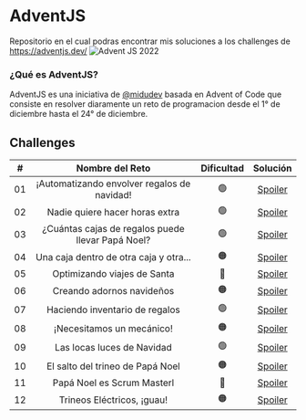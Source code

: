 # AdventJS
Repositorio en el cual podras encontrar mis soluciones a los challenges de https://adventjs.dev/
<img src="https://camo.githubusercontent.com/cd0c46abeb4c4f48810455010ab1295411090e100fe6537c4f918ee22e8997b4/68747470733a2f2f692e696d6775722e636f6d2f485569686f7a652e6a7067" alt="Advent JS 2022" data-canonical-src="https://i.imgur.com/HUihoze.jpg" style="max-width: 100%;">
<h3>¿Qué es AdventJS?</h3>
<p>AdventJS es una iniciativa de <a href="https://twitter.com/midudev">@midudev</a> basada en Advent of Code que consiste en resolver diaramente un reto de programacion desde el 1° de diciembre hasta el 24° de diciembre.</p>

<h2>Challenges</h2>
<table>
<thead>
<tr>
<th align="center">#</th>
<th align="center">Nombre del Reto</th>
<th align="center">Dificultad</th>
<th align="center">Solución</th>
</tr>
</thead>
<tbody>
<tr>
<td align="center">01</td>
<td align="center">¡Automatizando envolver regalos de navidad!</td>
<td align="center"><g-emoji class="g-emoji" alias="green_circle" fallback-src="https://github.githubassets.com/images/icons/emoji/unicode/1f7e2.png">🟢</g-emoji></td>
<td align="center"><a href="https://github.com/albanesimatias/Challenges-adventJS/blob/main/challenge01.md">Spoiler</a></td>
</tr>
<tr>
<td align="center">02</td>
<td align="center">Nadie quiere hacer horas extra</td>
<td align="center"><g-emoji class="g-emoji" alias="green_circle" fallback-src="https://github.githubassets.com/images/icons/emoji/unicode/1f7e2.png">🟢</g-emoji></td>
<td align="center"><a href="https://github.com/albanesimatias/Challenges-adventJS/blob/main/challenge02.md">Spoiler</a></td>
</tr>
<tr>
<td align="center">03</td>
<td align="center">¿Cuántas cajas de regalos puede llevar Papá Noel?</td>
<td align="center"><g-emoji class="g-emoji" alias="green_circle" fallback-src="https://github.githubassets.com/images/icons/emoji/unicode/1f7e2.png">🟢</g-emoji></td>
<td align="center"><a href="https://github.com/albanesimatias/Challenges-adventJS/blob/main/challenge03.md">Spoiler</a></td>
</tr>
<tr>
<td align="center">04</td>
<td align="center">Una caja dentro de otra caja y otra...</td>
<td align="center"><g-emoji class="g-emoji" alias="orange_circle" fallback-src="https://github.githubassets.com/images/icons/emoji/unicode/1f7e0.png">🟠</g-emoji></td>
<td align="center"><a href="https://github.com/albanesimatias/Challenges-adventJS/blob/main/challenge04.md">Spoiler</a></td>
</tr>
<tr>
<td align="center">05</td>
<td align="center">Optimizando viajes de Santa</td>
<td align="center"><g-emoji class="g-emoji" alias="red_circle" fallback-src="https://github.githubassets.com/images/icons/emoji/unicode/1f534.png">🔴</g-emoji></td>
<td align="center"><a href="https://github.com/albanesimatias/Challenges-adventJS/blob/main/challenge05.md">Spoiler</a></td>
</tr>
<tr>
<td align="center">06</td>
<td align="center">Creando adornos navideños</td>
<td align="center"><g-emoji class="g-emoji" alias="orange_circle" fallback-src="https://github.githubassets.com/images/icons/emoji/unicode/1f7e0.png">🟠</g-emoji></td>
<td align="center"><a href="https://github.com/albanesimatias/Challenges-adventJS/blob/main/challenge06.md">Spoiler</a></td>
</tr>
<tr>
<td align="center">07</td>
<td align="center">Haciendo inventario de regalos</td>
<td align="center"><g-emoji class="g-emoji" alias="green_circle" fallback-src="https://github.githubassets.com/images/icons/emoji/unicode/1f7e2.png">🟢</g-emoji></td>
<td align="center"><a href="https://github.com/albanesimatias/Challenges-adventJS/blob/main/challenge07.md">Spoiler</a></td>
</tr>
<tr>
<td align="center">08</td>
<td align="center">¡Necesitamos un mecánico!</td>
<td align="center"><g-emoji class="g-emoji" alias="orange_circle" fallback-src="https://github.githubassets.com/images/icons/emoji/unicode/1f7e0.png">🟠</g-emoji></td>
<td align="center"><a href="https://github.com/albanesimatias/Challenges-adventJS/blob/main/challenge08.md">Spoiler</a></td>
</tr>
<tr>
<td align="center">09</td>
<td align="center">Las locas luces de Navidad</td>
<td align="center"><g-emoji class="g-emoji" alias="green_circle" fallback-src="https://github.githubassets.com/images/icons/emoji/unicode/1f7e2.png">🟢</g-emoji></td>
<td align="center"><a href="https://github.com/albanesimatias/Challenges-adventJS/blob/main/challenge09.md">Spoiler</a></td>
</tr>
<tr>
<td align="center">10</td>
<td align="center">El salto del trineo de Papá Noel</td>
<td align="center"><g-emoji class="g-emoji" alias="orange_circle" fallback-src="https://github.githubassets.com/images/icons/emoji/unicode/1f7e0.png">🟠</g-emoji></td>
<td align="center"><a href="https://github.com/albanesimatias/Challenges-adventJS/blob/main/challenge10.md">Spoiler</a></td>
</tr>
<tr>
<td align="center">11</td>
<td align="center">Papá Noel es Scrum Masterl</td>
<td align="center"><g-emoji class="g-emoji" alias="red_circle" fallback-src="https://github.githubassets.com/images/icons/emoji/unicode/1f534.png">🔴</g-emoji></td></td>
<td align="center"><a href="https://github.com/albanesimatias/Challenges-adventJS/blob/main/challenge11.md">Spoiler</a></td>
</tr>
<tr>
<td align="center">12</td>
<td align="center">Trineos Eléctricos, ¡guau!</td>
<td align="center"><g-emoji class="g-emoji" alias="orange_circle" fallback-src="https://github.githubassets.com/images/icons/emoji/unicode/1f7e0.png">🟠</g-emoji></td>
<td align="center"><a href="https://github.com/albanesimatias/Challenges-adventJS/blob/main/challenge12.md">Spoiler</a></td>
</tr>
</tbody>
</table>

